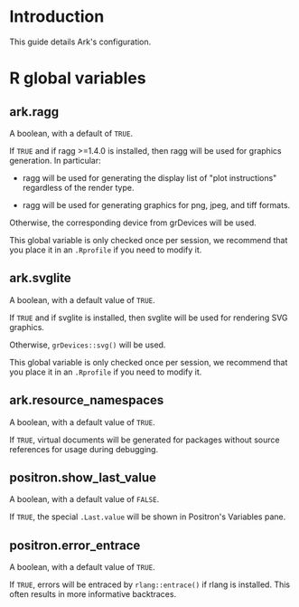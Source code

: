 # Introduction

This guide details Ark's configuration.

# R global variables

## ark.ragg

A boolean, with a default of `TRUE`.

If `TRUE` and if ragg \>=1.4.0 is installed, then ragg will be used for graphics generation. In particular:

-   ragg will be used for generating the display list of "plot instructions" regardless of the render type.

-   ragg will be used for generating graphics for png, jpeg, and tiff formats.

Otherwise, the corresponding device from grDevices will be used.

This global variable is only checked once per session, we recommend that you place it in an `.Rprofile` if you need to modify it.

## ark.svglite

A boolean, with a default value of `TRUE`.

If `TRUE` and if svglite is installed, then svglite will be used for rendering SVG graphics.

Otherwise, `grDevices::svg()` will be used.

This global variable is only checked once per session, we recommend that you place it in an `.Rprofile` if you need to modify it.

## ark.resource_namespaces

A boolean, with a default value of `TRUE`.

If `TRUE`, virtual documents will be generated for packages without source references for usage during debugging.

## positron.show_last_value

A boolean, with a default value of `FALSE`.

If `TRUE`, the special `.Last.value` will be shown in Positron's Variables pane.

## positron.error_entrace

A boolean, with a default value of `TRUE`.

If `TRUE`, errors will be entraced by `rlang::entrace()` if rlang is installed. This often results in more informative backtraces.

